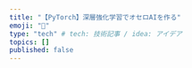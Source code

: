 ```yaml
---
title: "【PyTorch】深層強化学習でオセロAIを作る"
emoji: "🦉"
type: "tech" # tech: 技術記事 / idea: アイデア
topics: []
published: false
---
```

